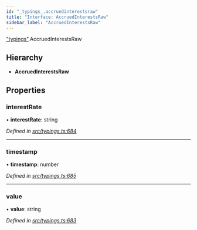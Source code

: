 ```yaml
---
id: "_typings_.accruedinterestsraw"
title: "Interface: AccruedInterestsRaw"
sidebar_label: "AccruedInterestsRaw"
---
```


["typings"](../modules/_typings_.md).AccruedInterestsRaw

## Hierarchy

* **AccruedInterestsRaw**

## Properties

### interestRate

•  **interestRate**: string

*Defined in [src/typings.ts:684](https://github.com/trustlines-protocol/clientlib/blob/8b30ce1/src/typings.ts#L684)*

___

### timestamp

•  **timestamp**: number

*Defined in [src/typings.ts:685](https://github.com/trustlines-protocol/clientlib/blob/8b30ce1/src/typings.ts#L685)*

___

### value

•  **value**: string

*Defined in [src/typings.ts:683](https://github.com/trustlines-protocol/clientlib/blob/8b30ce1/src/typings.ts#L683)*
